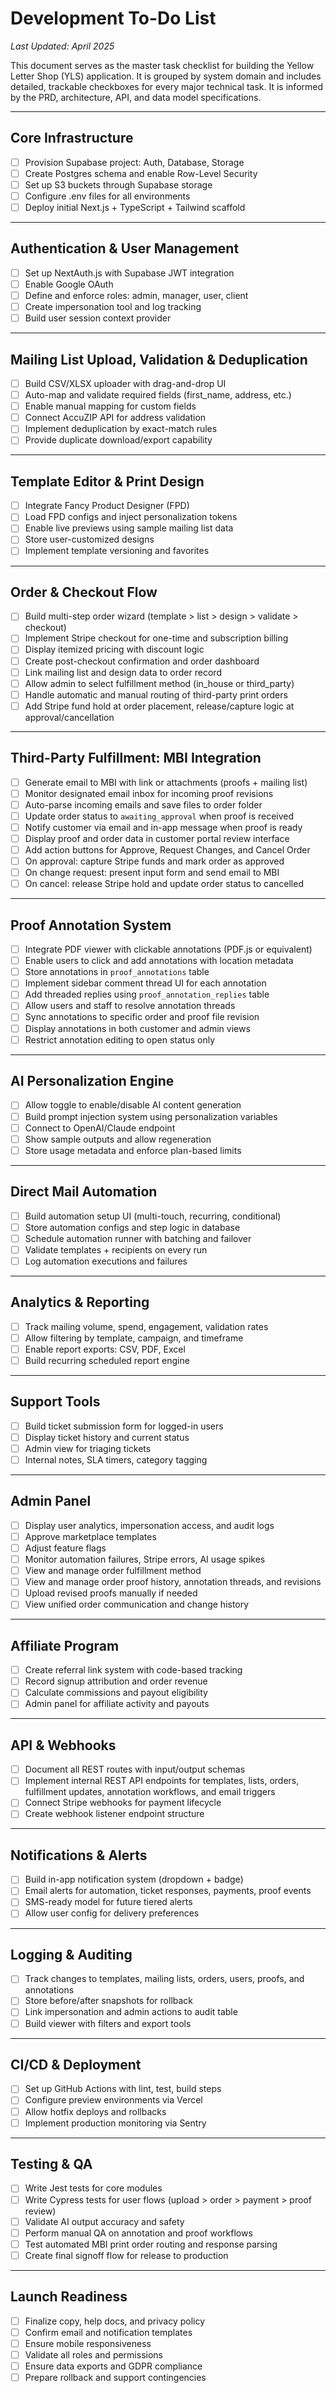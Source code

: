 # Development To-Do List

_Last Updated: April 2025_

This document serves as the master task checklist for building the Yellow Letter Shop (YLS) application. It is grouped by system domain and includes detailed, trackable checkboxes for every major technical task. It is informed by the PRD, architecture, API, and data model specifications.

---

## Core Infrastructure

- [ ] Provision Supabase project: Auth, Database, Storage
- [ ] Create Postgres schema and enable Row-Level Security
- [ ] Set up S3 buckets through Supabase storage
- [ ] Configure .env files for all environments
- [ ] Deploy initial Next.js + TypeScript + Tailwind scaffold

---

## Authentication & User Management

- [ ] Set up NextAuth.js with Supabase JWT integration
- [ ] Enable Google OAuth
- [ ] Define and enforce roles: admin, manager, user, client
- [ ] Create impersonation tool and log tracking
- [ ] Build user session context provider

---

## Mailing List Upload, Validation & Deduplication

- [ ] Build CSV/XLSX uploader with drag-and-drop UI
- [ ] Auto-map and validate required fields (first_name, address, etc.)
- [ ] Enable manual mapping for custom fields
- [ ] Connect AccuZIP API for address validation
- [ ] Implement deduplication by exact-match rules
- [ ] Provide duplicate download/export capability

---

## Template Editor & Print Design

- [ ] Integrate Fancy Product Designer (FPD)
- [ ] Load FPD configs and inject personalization tokens
- [ ] Enable live previews using sample mailing list data
- [ ] Store user-customized designs
- [ ] Implement template versioning and favorites

---

## Order & Checkout Flow

- [ ] Build multi-step order wizard (template > list > design > validate > checkout)
- [ ] Implement Stripe checkout for one-time and subscription billing
- [ ] Display itemized pricing with discount logic
- [ ] Create post-checkout confirmation and order dashboard
- [ ] Link mailing list and design data to order record
- [ ] Allow admin to select fulfillment method (in_house or third_party)
- [ ] Handle automatic and manual routing of third-party print orders
- [ ] Add Stripe fund hold at order placement, release/capture logic at approval/cancellation

---

## Third-Party Fulfillment: MBI Integration

- [ ] Generate email to MBI with link or attachments (proofs + mailing list)
- [ ] Monitor designated email inbox for incoming proof revisions
- [ ] Auto-parse incoming emails and save files to order folder
- [ ] Update order status to `awaiting_approval` when proof is received
- [ ] Notify customer via email and in-app message when proof is ready
- [ ] Display proof and order data in customer portal review interface
- [ ] Add action buttons for Approve, Request Changes, and Cancel Order
- [ ] On approval: capture Stripe funds and mark order as approved
- [ ] On change request: present input form and send email to MBI
- [ ] On cancel: release Stripe hold and update order status to cancelled

---

## Proof Annotation System

- [ ] Integrate PDF viewer with clickable annotations (PDF.js or equivalent)
- [ ] Enable users to click and add annotations with location metadata
- [ ] Store annotations in `proof_annotations` table
- [ ] Implement sidebar comment thread UI for each annotation
- [ ] Add threaded replies using `proof_annotation_replies` table
- [ ] Allow users and staff to resolve annotation threads
- [ ] Sync annotations to specific order and proof file revision
- [ ] Display annotations in both customer and admin views
- [ ] Restrict annotation editing to open status only

---

## AI Personalization Engine

- [ ] Allow toggle to enable/disable AI content generation
- [ ] Build prompt injection system using personalization variables
- [ ] Connect to OpenAI/Claude endpoint
- [ ] Show sample outputs and allow regeneration
- [ ] Store usage metadata and enforce plan-based limits

---

## Direct Mail Automation

- [ ] Build automation setup UI (multi-touch, recurring, conditional)
- [ ] Store automation configs and step logic in database
- [ ] Schedule automation runner with batching and failover
- [ ] Validate templates + recipients on every run
- [ ] Log automation executions and failures

---

## Analytics & Reporting

- [ ] Track mailing volume, spend, engagement, validation rates
- [ ] Allow filtering by template, campaign, and timeframe
- [ ] Enable report exports: CSV, PDF, Excel
- [ ] Build recurring scheduled report engine

---

## Support Tools

- [ ] Build ticket submission form for logged-in users
- [ ] Display ticket history and current status
- [ ] Admin view for triaging tickets
- [ ] Internal notes, SLA timers, category tagging

---

## Admin Panel

- [ ] Display user analytics, impersonation access, and audit logs
- [ ] Approve marketplace templates
- [ ] Adjust feature flags
- [ ] Monitor automation failures, Stripe errors, AI usage spikes
- [ ] View and manage order fulfillment method
- [ ] View and manage order proof history, annotation threads, and revisions
- [ ] Upload revised proofs manually if needed
- [ ] View unified order communication and change history

---

## Affiliate Program

- [ ] Create referral link system with code-based tracking
- [ ] Record signup attribution and order revenue
- [ ] Calculate commissions and payout eligibility
- [ ] Admin panel for affiliate activity and payouts

---

## API & Webhooks

- [ ] Document all REST routes with input/output schemas
- [ ] Implement internal REST API endpoints for templates, lists, orders, fulfillment updates, annotation workflows, and email triggers
- [ ] Connect Stripe webhooks for payment lifecycle
- [ ] Create webhook listener endpoint structure

---

## Notifications & Alerts

- [ ] Build in-app notification system (dropdown + badge)
- [ ] Email alerts for automation, ticket responses, payments, proof events
- [ ] SMS-ready model for future tiered alerts
- [ ] Allow user config for delivery preferences

---

## Logging & Auditing

- [ ] Track changes to templates, mailing lists, orders, users, proofs, and annotations
- [ ] Store before/after snapshots for rollback
- [ ] Link impersonation and admin actions to audit table
- [ ] Build viewer with filters and export tools

---

## CI/CD & Deployment

- [ ] Set up GitHub Actions with lint, test, build steps
- [ ] Configure preview environments via Vercel
- [ ] Allow hotfix deploys and rollbacks
- [ ] Implement production monitoring via Sentry

---

## Testing & QA

- [ ] Write Jest tests for core modules
- [ ] Write Cypress tests for user flows (upload > order > payment > proof review)
- [ ] Validate AI output accuracy and safety
- [ ] Perform manual QA on annotation and proof workflows
- [ ] Test automated MBI print order routing and response parsing
- [ ] Create final signoff flow for release to production

---

## Launch Readiness

- [ ] Finalize copy, help docs, and privacy policy
- [ ] Confirm email and notification templates
- [ ] Ensure mobile responsiveness
- [ ] Validate all roles and permissions
- [ ] Ensure data exports and GDPR compliance
- [ ] Prepare rollback and support contingencies